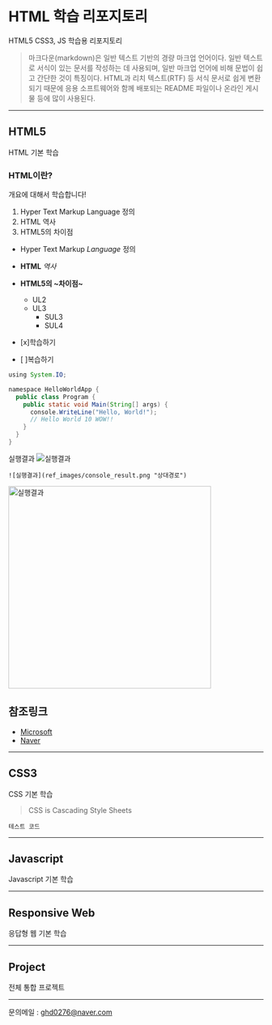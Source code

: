 # HTML 학습 리포지토리
HTML5 CSS3, JS 학습용 리포지토리

> 마크다운(markdown)은 일반 텍스트 기반의 경량 마크업 언어이다. 일반 텍스트로 서식이 있는 문서를 작성하는 데 사용되며, 일반 마크업 언어에 비해 문법이 쉽고 간단한 것이 특징이다. HTML과 리치 텍스트(RTF) 등 서식 문서로 쉽게 변환되기 때문에 응용 소프트웨어와 함께 배포되는 README 파일이나 온라인 게시물 등에 많이 사용된다.

-------------------------

## HTML5
HTML 기본 학습

### HTML이란?
개요에 대해서 학습합니다!
1. Hyper Text Markup Language 정의
2. HTML 역사
3. HTML5의 차이점

- Hyper Text Markup *Language* 정의
- __HTML__ _역사_
- **HTML5의 ~차이점~**
  - UL2
  - UL3
    - SUL3
    - SUL4
    
    
- [x]학습하기
- [ ]복습하기
    
```java
using System.IO;

namespace HelloWorldApp {
  public class Program {
    public static void Main(String[] args) {
      console.WriteLine("Hello, World!");
      // Hello World 10 WOW!!
    }
  }
}
```
실행결과
![실행결과](https://github.com/ghd0276/StudyHtml/blob/main/ref_images/console_result.png "절대경로")

```
![실행결과](ref_images/console_result.png "상대경로")
```
<img src="https://github.com/ghd0276/StudyHtml/blob/main/ref_images/console_result.png" width="400" title="절대경로" alt="실행결과" />

참조링크
--------
- [Microsoft](https://www.microsoft.com)
- [Naver](https://www.naver.com)

-------------------

## CSS3
CSS 기본 학습

> CSS is Cascading Style Sheets

`테스트 코드`

-----------------

## Javascript
Javascript 기본 학습

----------------

## Responsive Web
응답형 웹 기본 학습

----------------

## Project
전체 통합 프로젝트

----------------------------
문의메일 : <ghd0276@naver.com>
